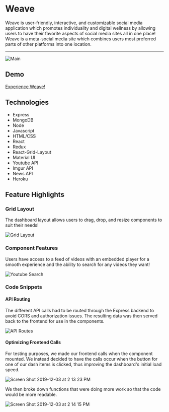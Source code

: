 # Weave
Weave is user-friendly, interactive, and customizable social media application which promotes individuality and digital wellness by allowing users to have their favorite aspects of social media sites all in one place! Weave is a meta-social media site which combines users most preferred parts of other platforms into one location.

---

![Main](https://user-images.githubusercontent.com/51393952/70171711-24f8ca00-1684-11ea-8cc8-82507c1002c8.jpg)

## Demo

[Experience Weave!](https://weave-mern.herokuapp.com/#/)

## Technologies
  + Express
  + MongoDB
  + Node
  + Javascript
  + HTML/CSS
  + React
  + Redux
  + React-Grid-Layout
  + Material UI
  + Youtube API
  + Imgur API
  + News API
  + Heroku
  
 ## Feature Highlights
 
 ### Grid Layout
 
 The dashboard layout allows users to drag, drop, and resize components to suit their needs!
 
 ![Grid Layout](https://user-images.githubusercontent.com/51393952/70091925-04703780-15d2-11ea-9775-56321959160d.gif)
 
 ### Component Features
 
 Users have access to a feed of videos with an embedded player for a smooth experience and the ability to search for any videos they want!
 
 ![Youtube Search](https://user-images.githubusercontent.com/51393952/70092509-49e13480-15d3-11ea-90c4-aa490df0b26f.gif)
 
### Code Snippets

#### API Routing
  The different API calls had to be routed through the Express backend to avoid CORS and authorization issues. The resulting data was then served back to the frontend for use in the components.
  
![API Routes](https://user-images.githubusercontent.com/51393952/70092889-1e127e80-15d4-11ea-8f2c-6842e108eed7.jpg)

#### Optimizing Frontend Calls

  For testing purposes, we made our frontend calls when the component mounted. We instead decided to have the calls occur when the button for one of our dash items is clicked, thus improving the dashboard's initial load speed.
  
![Screen Shot 2019-12-03 at 2 13 23 PM](https://user-images.githubusercontent.com/43099538/70095642-253c8b00-15da-11ea-9375-c293a7648f93.png)

  We then broke down functions that were doing more work so that the code would be more readable. 
  
  ![Screen Shot 2019-12-03 at 2 14 15 PM](https://user-images.githubusercontent.com/43099538/70095641-240b5e00-15da-11ea-8a65-dfcab5191314.png)

